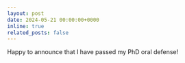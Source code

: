 ```yaml
---
layout: post
date: 2024-05-21 00:00:00+0000
inline: true
related_posts: false
---
```


Happy to announce that I have passed my PhD oral defense!
